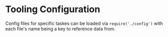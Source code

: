# Tooling Configuration

Config files for specific taskes can be loaded via `require('./config')` with
each file's name being a key to reference data from.
